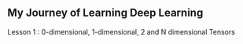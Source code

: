 ## My Journey of Learning Deep Learning
 Lesson 1 : 0-dimensional, 1-dimensional, 2 and N dimensional Tensors
